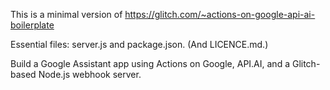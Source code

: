 This is a minimal version of <a href="https://glitch.com/~actions-on-google-api-ai-boilerplate" target="_blank">https://glitch.com/~actions-on-google-api-ai-boilerplate</a>

Essential files: server.js and package.json. (And LICENCE.md.)

Build a Google Assistant app using Actions on Google, API.AI, and a Glitch-based Node.js webhook server.
